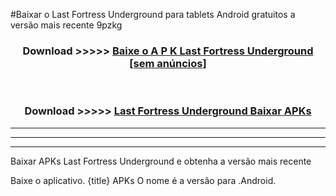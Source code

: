#Baixar o Last Fortress Underground   para tablets Android gratuitos a versão mais recente 9pzkg


<div align="center">
<h3>Download >>>>> <a href="https://pt-web.web.app/?pt= Last Fortress Underground ">Baixe o A P K Last Fortress Underground  [sem anúncios]</a></h3><br>

<h3>Download >>>>> <a href="https://pt-web.web.app/?pt= Last Fortress Underground ">Last Fortress Underground  Baixar APKs</a></h3>
</div>

----------------------------------------------------------

----------------------------------------------------------

----------------------------------------------------------

Baixar APKs Last Fortress Underground  e obtenha a versão mais recente

Baixe o aplicativo. {title} APKs O nome é a versão para .Android.


